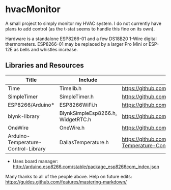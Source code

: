 # hvacMonitor

A small project to simply monitor my HVAC system. I do not currently have plans to add control (as the t-stat seems to handle this fine on its own).

Hardware is a standalone ESP8266-01 and a few DS18B20 1-Wire digital thermometers. ESP8266-01 may be replaced by a larger Pro Mini or ESP-12E as bells and whistles increase.

## Libraries and Resources

Title | Include | Link
------|---------|-----
Time | Timelib.h | https://github.com/PaulStoffregen/Time
SimpleTimer | SimpleTimer.h | https://github.com/jfturcot/SimpleTimer
ESP8266/Arduino* | ESP8266WiFi.h | https://github.com/esp8266/Arduino
blynk-library | BlynkSimpleEsp8266.h, WidgetRTC.h |https://github.com/blynkkk/blynk-library
OneWire | OneWire.h | https://github.com/PaulStoffregen/OneWire
Arduino-Temperature-Control-Library | DallasTemperature.h | https://github.com/milesburton/Arduino-Temperature-Control-Library
* Uses board manager: http://arduino.esp8266.com/stable/package_esp8266com_index.json

Many thanks to all of the people above.
Help on future edits: https://guides.github.com/features/mastering-markdown/

